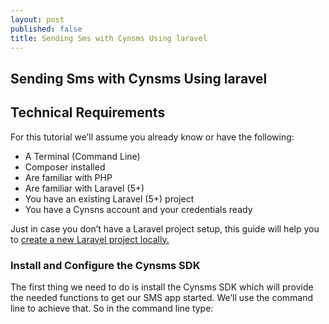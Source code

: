 ```yaml
---
layout: post
published: false
title: Sending Sms with Cynsms Using laravel
---
```

## Sending Sms with Cynsms Using laravel

## Technical Requirements
For this tutorial we’ll assume you already know or have the following:

- A Terminal (Command Line)
- Composer installed
- Are familiar with PHP
- Are familiar with Laravel (5+)
- You have an existing Laravel (5+) project
- You have a Cynsns account and your credentials ready

Just in case you don’t have a Laravel project setup, this guide will help you to [create a new Laravel project locally.](https://laravel.com/docs/5.7#installing-laravel)

### Install and Configure the Cynsms SDK
The first thing we need to do is install the Cynsms SDK which will provide the needed functions to get our SMS app started. We’ll use the command line to achieve that. So in the command line type:


